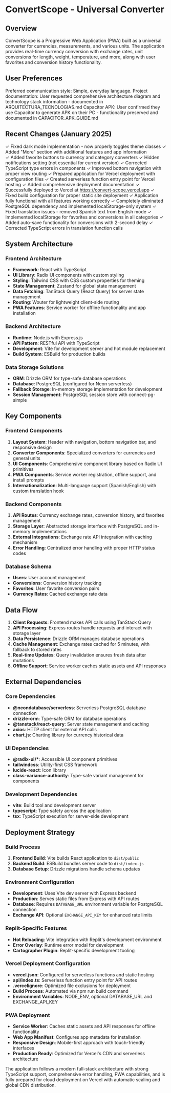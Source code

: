# ConvertScope - Universal Converter

## Overview

ConvertScope is a Progressive Web Application (PWA) built as a universal converter for currencies, measurements, and various units. The application provides real-time currency conversion with exchange rates, unit conversions for length, weight, temperature, and more, along with user favorites and conversion history functionality.

## User Preferences

Preferred communication style: Simple, everyday language.
Project documentation: User requested comprehensive architecture diagram and technology stack information - documented in ARQUITECTURA_TECNOLOGIAS.md
Capacitor APK: User confirmed they use Capacitor to generate APK on their PC - functionality preserved and documented in CAPACITOR_APK_GUIDE.md

## Recent Changes (January 2025)

✓ Fixed dark mode implementation - now properly toggles theme classes
✓ Added "More" section with additional features and app information  
✓ Added favorite buttons to currency and category converters
✓ Hidden notifications setting (not essential for current version)
✓ Corrected TypeScript type errors in components
✓ Improved bottom navigation with proper view routing
✓ Prepared application for Vercel deployment with configuration files
✓ Created serverless function entry point for Vercel hosting
✓ Added comprehensive deployment documentation
✓ Successfully deployed to Vercel at https://convert-scope.vercel.app
✓ Fixed build configuration for proper static site deployment
✓ Application fully functional with all features working correctly
✓ Completely eliminated PostgreSQL dependency and implemented localStorage-only system
✓ Fixed translation issues - removed Spanish text from English mode
✓ Implemented localStorage for favorites and conversions in all categories
✓ Added auto-save functionality for conversions with 2-second delay
✓ Corrected TypeScript errors in translation function calls

## System Architecture

### Frontend Architecture
- **Framework**: React with TypeScript
- **UI Library**: Radix UI components with custom styling
- **Styling**: Tailwind CSS with CSS custom properties for theming
- **State Management**: Zustand for global state management
- **Data Fetching**: TanStack Query (React Query) for server state management
- **Routing**: Wouter for lightweight client-side routing
- **PWA Features**: Service worker for offline functionality and app installation

### Backend Architecture
- **Runtime**: Node.js with Express.js
- **API Pattern**: RESTful API with TypeScript
- **Development**: Vite for development server and hot module replacement
- **Build System**: ESBuild for production builds

### Data Storage Solutions
- **ORM**: Drizzle ORM for type-safe database operations
- **Database**: PostgreSQL (configured for Neon serverless)
- **Fallback Storage**: In-memory storage implementation for development
- **Session Management**: PostgreSQL session store with connect-pg-simple

## Key Components

### Frontend Components
1. **Layout System**: Header with navigation, bottom navigation bar, and responsive design
2. **Converter Components**: Specialized converters for currencies and general units
3. **UI Components**: Comprehensive component library based on Radix UI primitives
4. **PWA Components**: Service worker registration, offline support, and install prompts
5. **Internationalization**: Multi-language support (Spanish/English) with custom translation hook

### Backend Components
1. **API Routes**: Currency exchange rates, conversion history, and favorites management
2. **Storage Layer**: Abstracted storage interface with PostgreSQL and in-memory implementations
3. **External Integrations**: Exchange rate API integration with caching mechanism
4. **Error Handling**: Centralized error handling with proper HTTP status codes

### Database Schema
- **Users**: User account management
- **Conversions**: Conversion history tracking
- **Favorites**: User favorite conversion pairs
- **Currency Rates**: Cached exchange rate data

## Data Flow

1. **Client Requests**: Frontend makes API calls using TanStack Query
2. **API Processing**: Express routes handle requests and interact with storage layer
3. **Data Persistence**: Drizzle ORM manages database operations
4. **Cache Management**: Exchange rates cached for 5 minutes, with fallback to stored rates
5. **Real-time Updates**: Query invalidation ensures fresh data after mutations
6. **Offline Support**: Service worker caches static assets and API responses

## External Dependencies

### Core Dependencies
- **@neondatabase/serverless**: Serverless PostgreSQL database connection
- **drizzle-orm**: Type-safe ORM for database operations
- **@tanstack/react-query**: Server state management and caching
- **axios**: HTTP client for external API calls
- **chart.js**: Charting library for currency historical data

### UI Dependencies
- **@radix-ui/\***: Accessible UI component primitives
- **tailwindcss**: Utility-first CSS framework
- **lucide-react**: Icon library
- **class-variance-authority**: Type-safe variant management for components

### Development Dependencies
- **vite**: Build tool and development server
- **typescript**: Type safety across the application
- **tsx**: TypeScript execution for server-side development

## Deployment Strategy

### Build Process
1. **Frontend Build**: Vite builds React application to `dist/public`
2. **Backend Build**: ESBuild bundles server code to `dist/index.js`
3. **Database Setup**: Drizzle migrations handle schema updates

### Environment Configuration
- **Development**: Uses Vite dev server with Express backend
- **Production**: Serves static files from Express with API routes
- **Database**: Requires `DATABASE_URL` environment variable for PostgreSQL connection
- **Exchange API**: Optional `EXCHANGE_API_KEY` for enhanced rate limits

### Replit-Specific Features
- **Hot Reloading**: Vite integration with Replit's development environment
- **Error Overlay**: Runtime error modal for development
- **Cartographer Plugin**: Replit-specific development tooling

### Vercel Deployment Configuration
- **vercel.json**: Configured for serverless functions and static hosting
- **api/index.ts**: Serverless function entry point for API routes
- **.vercelignore**: Optimized file exclusions for deployment
- **Build Process**: Automated via npm run build command
- **Environment Variables**: NODE_ENV, optional DATABASE_URL and EXCHANGE_API_KEY

### PWA Deployment
- **Service Worker**: Caches static assets and API responses for offline functionality
- **Web App Manifest**: Configures app metadata for installation
- **Responsive Design**: Mobile-first approach with touch-friendly interfaces
- **Production Ready**: Optimized for Vercel's CDN and serverless architecture

The application follows a modern full-stack architecture with strong TypeScript support, comprehensive error handling, PWA capabilities, and is fully prepared for cloud deployment on Vercel with automatic scaling and global CDN distribution.